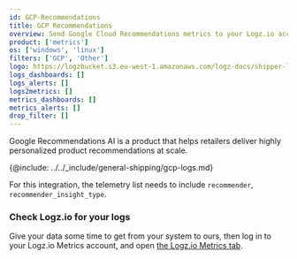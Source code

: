 ```yaml
---
id: GCP-Recommendations
title: GCP Recommendations
overview: Send Google Cloud Recommendations metrics to your Logz.io account.
product: ['metrics']
os: ['windows', 'linux']
filters: ['GCP', 'Other']
logo: https://logzbucket.s3.eu-west-1.amazonaws.com/logz-docs/shipper-logos/gcpai.png
logs_dashboards: []
logs_alerts: []
logs2metrics: []
metrics_dashboards: []
metrics_alerts: []
drop_filter: []
---
```



Google Recommendations AI is a product that helps retailers deliver highly personalized product recommendations at scale. 


{@include: ../../_include/general-shipping/gcp-logs.md}  

For this integration, the telemetry list needs to include `recommender`, `recommender_insight_type`.

### Check Logz.io for your logs

Give your data some time to get from your system to ours, then log in to your Logz.io Metrics account, and open [the Logz.io Metrics tab](https://app.logz.io/#/dashboard/metrics/).
